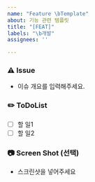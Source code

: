 ```yaml
---
name: "Feature \bTemplate"
about: 기능 관련 템플릿
title: "[FEAT]"
labels: "\b개발"
assignees: ''

---
```


### ⚠️ Issue
- 이슈 개요를 입력해주세요.

### ✏️ ToDoList
- [ ] 할 일1
- [ ] 할 일2

### 📷 Screen Shot (선택)
- 스크린샷을 넣어주세요
